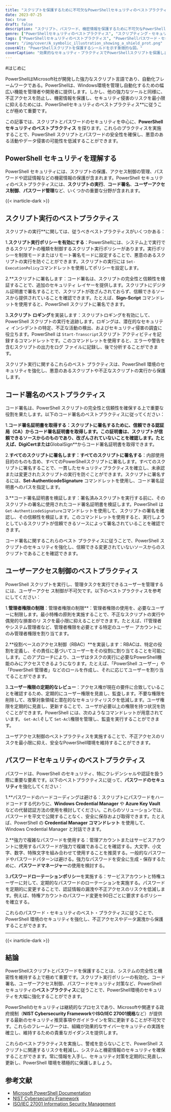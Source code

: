 ```yaml
---
title: "スクリプトを保護するために不可欠なPowerShellセキュリティのベストプラクティス10選"
date: 2023-07-25
toc: true
draft: false
description: "スクリプト、パスワード、機密情報を保護するために不可欠なPowerShellセキュリティのベストプラクティスTOP10をご紹介します。PowerShell環境のセキュリティを強化し、不正アクセスや潜在的なセキュリティ侵害から保護します。"
genre: ["PowerShellセキュリティのベストプラクティス", "スクリプティング・セキュリティ", "パスワード・セキュリティ", "ITセキュリティ", "サイバーセキュリティ", "ウィンドウズ管理", "オートメーション", "安全なコーディング", "ネットワーク・セキュリティ", "データ保護"]
tags: ["PowerShellセキュリティのベストプラクティス", "PowerShellパスワード・セキュリティのベストプラクティス", "PowerShellの保護と使用のベストプラクティス", "スクリプト実行ポリシー", "コードサイニング", "ユーザーアクセス制御", "パスワードセキュリティ", "パスワードのハードコーディング", "強力なパスワード", "パスワードローテーションポリシー", "PowerShellスクリプトの保護", "PowerShellでパスワードを保護する", "PowerShellでのスクリプト実行管理", "PowerShellで機密情報を保護する", "PowerShellのセキュリティ強化"]
cover: "/img/cover/A_symbolic_illustration_showing_a_shield_prot.png"
coverAlt: "PowerShellスクリプトを保護するシールドを示す象徴的な図。"
coverCaption: "効果的なセキュリティ・プラクティスでPowerShellスクリプトを保護します。"
---
```


#はじめに

PowerShellはMicrosoft社が開発した強力なスクリプト言語であり、自動化フレームワークである。PowerShellは、Windows環境を管理し自動化するための幅広い機能を管理者や開発者に提供します。しかし、他の強力なツールと同様に、不正アクセスを防止し、機密情報を保護し、セキュリティ侵害のリスクを最小限に抑えるためには、PowerShellセキュリティのベストプラクティス**に従うことが極めて重要です。

この記事では、スクリプトとパスワードのセキュリティを中心に、**PowerShell セキュリティのベストプラクティス** を探ります。これらのプラクティスを実施することで、PowerShell スクリプトとパスワードの安全性を確保し、悪意のある活動やデータ侵害の可能性を低減することができます。

## PowerShell セキュリティを理解する

PowerShell セキュリティには、スクリプトの保護、アクセス制御の管理、パスワードや認証情報などの機密情報の保護が含まれます。PowerShell セキュリティのベストプラクティスには、**スクリプトの実行**、**コード署名**、**ユーザーアクセス制御**、**パスワード管理**など、いくつかの重要な分野が含まれます。

{{< inarticle-dark >}}

## スクリプト実行のベストプラクティス

スクリプトの実行**に関しては、従うべきベストプラクティスがいくつかある：

1.**スクリプト実行ポリシーを有効にする**：PowerShellには、システム上で実行できるスクリプトの種類を制御するスクリプト実行ポリシーがあります。実行ポリシーを制限モードまたはリモート署名モードに設定することで、悪意のあるスクリプトの実行を防ぐことができます。スクリプトの実行には `Set-ExecutionPolicy`コマンドレットを使用してポリシーを設定します。

2.**スクリプトに署名します：コード署名は、スクリプトの完全性と信頼性を検証することで、追加のセキュリティ レイヤーを提供します。スクリプトにデジタル証明書で署名することで、スクリプトが改ざんされておらず、信頼できるソースから提供されていることを確認できます。たとえば、**Sign-Script** コマンドレットを使用すると、PowerShell スクリプトに署名できます。

3.**スクリプト ロギング**を実装します：スクリプトロギングを有効にして、PowerShell スクリプトの実行を追跡します。ロギングは、潜在的なセキュリティ インシデントの特定、不正な活動の検出、およびセキュリティ侵害の調査に役立ちます。PowerShell は `Start-Transcript`スクリプト アクティビティを記録するコマンドレットです。このコマンドレットを使用すると、エラーや警告を含むスクリプトの出力をログ ファイルに記録し、後で分析することができます。

スクリプト実行に関するこれらのベスト プラクティスは、PowerShell 環境のセキュリティを強化し、悪意のあるスクリプトや不正なスクリプトの実行から保護します。

## コード署名のベストプラクティス

コード署名は、PowerShell スクリプトの完全性と信頼性を確保する上で重要な役割を果たします。以下のコード署名のベストプラクティスに従ってください：

1.**コード署名証明書を取得する：スクリプトに署名するために、信頼できる認証局（CA）からコード署名証明書を取得します。この証明書は、スクリプトが信頼できるソースからのものであり、改ざんされていないことを確認します。たとえば、**DigiCert**または**GlobalSign**からコード署名証明書を取得できます。

2.**すべてのスクリプトに署名します：すべてのスクリプトに署名する**：内部使用目的のものも含め、すべてのPowerShellスクリプトに署名します。すべてのスクリプトに署名することで、一貫したセキュリティプラクティスを確立し、未承認または変更されたスクリプトの実行を防ぐことができます。スクリプトに署名するには、**Set-AuthenticodeSignature** コマンドレットを使用し、コード署名証明書へのパスを指定します。

3.**コード署名証明書を検証します：署名済みスクリプトを実行する前に、そのスクリプトの署名に使用されたコード署名証明書を検証します。PowerShell は `Get-AuthenticodeSignature`コマンドレットを使用して、スクリプトの署名を確認し、その信頼性を検証します。このコマンドレットを使用すると、実行しようとしているスクリプトが信頼できるソースによって署名されていることを確認できます。

コード署名に関するこれらのベスト プラクティスに従うことで、PowerShell スクリプトのセキュリティを強化し、信頼できる変更されていないソースからのスクリプトであることを確認できます。

## ユーザーアクセス制御のベストプラクティス

PowerShell スクリプトを実行し、管理タスクを実行できるユーザーを管理するには、ユーザーアクセ ス制御が不可欠です。以下のベストプラクティスを参考にしてください：

1.**管理者権限の制限**：管理者権限の制限**：管理者権限の使用を、必要なユーザーに制限します。最小特権の原則を実施することで、不正なスクリプトの実行や偶発的な損害のリ スクを最小限に抑えることができます。たとえば、IT管理者やシステム管理者など、管理者権限を必要とする特定のユーザー アカウントにのみ管理者権限を割り当てます。

2.**役割ベースのアクセス制御（RBAC）**を実装します：RBACは、特定の役割を定義し、その責任に基づいてユーザーをその役割に割り当てることを可能にします。このアプローチにより、ユーザはタスクの実行に必要なPowerShell機能のみにアクセスできるようになります。たとえば、「PowerShell ユーザー」や「PowerShell 管理者」などのロールを作成し、それに応じてユーザーを割り当てることができます。

3.**ユーザー権限の定期的なレビュー**：アクセス権が現在の要件に合致していることを確認するため、定期的にユーザー権限を見直し、監査します。不要な権限を削除して、攻撃対象領域と潜在的なセキュリティリスクを低減します。ユーザ権限を定期的に見直し、更新することで、ユーザが必要以上の権限を持つ状況を防ぐことができます。PowerShell には、次のようなコマンドレットが用意されています。 `Get-Acl`そして `Set-Acl`権限を管理し、監査を実行することができます。

ユーザアクセス制御のベストプラクティスを実施することで、不正アクセスのリスクを最小限に抑え、安全なPowerShell環境を維持することができます。

## パスワードセキュリティのベストプラクティス

パスワードは、PowerShell のセキュリティ、特にクレデンシャルや認証を扱う際に重要な要素です。以下のベストプラクティスに従って、**パスワードのセキュリティ**を強化してください：

1.**パスワードのハードコーディングは避ける：スクリプトにパスワードをハードコードする代わりに、**Windows Credential Manager** や **Azure Key Vault** などの代替認証方法の使用を検討してください。これらのソリューションでは、パスワードを平文で公開することなく、安全に保存および取得できます。たとえば、PowerShell の **Credential Manager コマンドレット** を使用して、Windows Credential Manager と対話できます。

2.**強力で複雑なパスワードを使用する：管理アカウントまたはサービスアカウントに使用するパスワードが強力で複雑であることを確認する。大文字、小文字、数字、特殊文字を組み合わせて使用することを推奨する。一般的なパスワードやパスワードパターンは避ける。強力なパスワードを安全に生成・保存するために、**パスワードマネージャー**の使用を検討する。

3.**パスワードローテーションポリシー**を実施する：サービスアカウントと特権ユーザーに対して、定期的なパスワードのローテーションを実施する。パスワードを定期的に変更することで、認証情報の漏洩や不正アクセスのリスクを低減します。例えば、特権アカウントのパスワード変更を90日ごとに要求するポリシーを確立する。

これらのパスワード・セキュリティのベスト・プラクティスに従うことで、PowerShell 環境のセキュリティを強化し、不正アクセスやデータ漏洩から保護することができます。

______

{{< inarticle-dark >}}

## 結論

PowerShellスクリプトとパスワードを保護することは、システムの完全性と機密性を維持する上で極めて重要です。スクリプト実行ポリシーの有効化、コード署名、ユーザーアクセス制御、パスワードセキュリティ対策など、PowerShellセキュリティの**ベストプラクティス**に従うことで、PowerShell環境のセキュリティを大幅に強化することができます。

PowerShellのセキュリティは継続的なプロセスであり、Microsoftや関連する政府規制（**NIST Cybersecurity Framework**や**ISO/IEC 27001規格**など）が提供する最新のセキュリティ推奨事項やガイドラインを常に更新することが不可欠です。これらのフレームワークは、組織が効果的なサイバーセキュリティの実践を確立し、維持するための貴重なガイダンスを提供します。

これらのベストプラクティスを実施し、警戒を怠らないことで、PowerShell スクリプトに関連するリスクを軽減し、システムと機密情報のセキュリティを確保することができます。常に情報を入手し、セキュリティ対策を定期的に見直し、更新し、PowerShell 環境を積極的に保護しましょう。

## 参考文献

- [Microsoft PowerShell Documentation](https://docs.microsoft.com/powershell/)
- [NIST Cybersecurity Framework](https://www.nist.gov/cyberframework)
- [ISO/IEC 27001 Information Security Management](https://www.iso.org/isoiec-27001-information-security.html)
